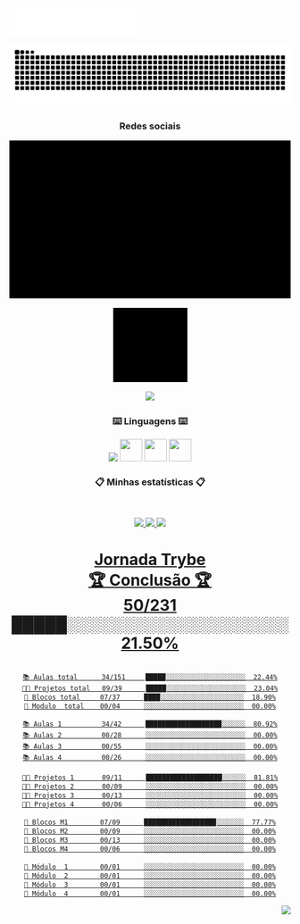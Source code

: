 <img src="images/header_pt.svg"></img>

![Snake animation](https://github.com/KesleyMuniz/kesleyMuniz/blob/output/github-contribution-grid-snake.svg)

<div align = "center">

###  Redes sociais
<a href= "https://www.linkedin.com/in/kesleymuniz/" target="_blank" rel="noopener"><img src="images/Linkedin.svg" /></a> 

<a href= "https://www.instagram.com/kgm.raw/" target="_black"><img src="images/Instagram.svg" width="133px" height="133" target="_black"/></a>

<img src="https://lottiefiles.com/100191-email-icon" /></a>
 

 ### :keyboard: Linguagens :keyboard:
 
  <img src="https://cdn.jsdelivr.net/gh/devicons/devicon/icons/javascript/javascript-original.svg" width="px" height="40px"/> <img src="https://cdn.jsdelivr.net/gh/devicons/devicon/icons/css3/css3-original-wordmark.svg"  width="40px" height="40px"/> <img src="https://cdn.jsdelivr.net/gh/devicons/devicon/icons/html5/html5-original-wordmark.svg" width="40px" height="40px"/> <img src="https://cdn.jsdelivr.net/gh/devicons/devicon/icons/react/react-original-wordmark.svg" width="40px" height="40px"/>

 
 ### :clipboard: Minhas estatísticas :clipboard:
&nbsp;
<p align="center">
    <a href="https://github.com/KesleyMuniz/">
        <img src="https://github-readme-stats.vercel.app/api?username=KesleyMuniz&hide=issues,prs&count_private=true&show_owner=true&show_icons=true&bg_color=0d1117&title_color=ff"ffff&text_color=ffffff&icon_color=db1cff&hide_border=true/" />
    </a>
    <a href="https://github.com/KesleyMuniz/">
        <img src="https://github-readme-stats.vercel.app/api/top-langs/?username=KesleyMuniz&layout=compact&count_private=true&langs_count=8&card_width=445&bg_color=0d1117&title_color=ffffff&text_color=ffffff&icon_color=db1cff&hide_border=true/" />
    </a>
    <a href="https://github.com/KesleyMuniz/">
        <img src="https://github-readme-streak-stats.herokuapp.com?user=KesleyMuniz&hide_border=true&background=0D1117&currStreakLabel=FFFFFF&sideLabels=FFFFFF&currStreakNum=FFFFFF&dates=FFFFFF&sideNums=FFFFFF&fire=db1cff&ring=db1cff&stroke=FFFFFFFF)](https://git.io/streak-stats" />
    
</p>
 
# Jornada Trybe <br> 🏆 Conclusão 🏆 <br> 50/231    █████░░░░░░░░░░░░░░░░░░░░  21.50%
 
 
 ```text
 
 📚 Aulas total      34/151     █████░░░░░░░░░░░░░░░░░░░░  22.44%
 👨‍💻 Projetos total   09/39      █████░░░░░░░░░░░░░░░░░░░░  23.04%
 🧱 Blocos total     07/37      ████░░░░░░░░░░░░░░░░░░░░░  18.90%
 🤖 Modulo  total    00/04      ░░░░░░░░░░░░░░░░░░░░░░░░░  00.00%
 
 📚 Aulas 1          34/42      ███████████████████░░░░░░  80.92%
 📚 Aulas 2          00/28      ░░░░░░░░░░░░░░░░░░░░░░░░░  00.00%
 📚 Aulas 3          00/55      ░░░░░░░░░░░░░░░░░░░░░░░░░  00.00%
 📚 Aulas 4          00/26      ░░░░░░░░░░░░░░░░░░░░░░░░░  00.00%
 
 👨‍💻 Projetos 1       09/11      ███████████████████░░░░░░  81.81%
 👨‍💻 Projetos 2       00/09      ░░░░░░░░░░░░░░░░░░░░░░░░░  00.00%
 👨‍💻 Projetos 3       00/13      ░░░░░░░░░░░░░░░░░░░░░░░░░  00.00%
 👨‍💻 Projetos 4       00/06      ░░░░░░░░░░░░░░░░░░░░░░░░░  00.00%
 
 🧱 Blocos M1        07/09      ██████████████████░░░░░░░  77.77%
 🧱 Blocos M2        00/09      ░░░░░░░░░░░░░░░░░░░░░░░░░  00.00%
 🧱 Blocos M3        00/13      ░░░░░░░░░░░░░░░░░░░░░░░░░  00.00%
 🧱 Blocos M4        00/06      ░░░░░░░░░░░░░░░░░░░░░░░░░  00.00%
 
 🤖 Módulo  1        00/01      ░░░░░░░░░░░░░░░░░░░░░░░░░  00.00%
 🤖 Módulo  2        00/01      ░░░░░░░░░░░░░░░░░░░░░░░░░  00.00%
 🤖 Módulo  3        00/01      ░░░░░░░░░░░░░░░░░░░░░░░░░  00.00%
 🤖 Módulo  4        00/01      ░░░░░░░░░░░░░░░░░░░░░░░░░  00.00%
 ```

<img style="float: right;" src="http://www.fullsite.com.br/images/construc.gif">
 
 </div>





